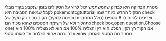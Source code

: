 מטרת הבדיקה היא לבדוק שהמשתמש יכול לרוץ על הסקילים בזמן שנקבע בקוד מבלי לקבל שגיאות הסביבה היא pokemontcgtuttorial הסקיל החדש ביותר שמו check וצריכים להיות לו 8 סטפים (כולל התחברות וכניסה לסקיל)
הקוד מכיר רק סקיל של תהליך ולא של רשימה הסטפים שהוא מכיר הם:(check box,open question,Choose one) אם הקוד רץ תקין הפלט הוא רץ והצליח 100% אם הוא לא מצליח 100% הוא מחזיר מה הסטפ האחרון שהוא עבר וכמה אחוזי הצלחה עד לאותו סטפ
